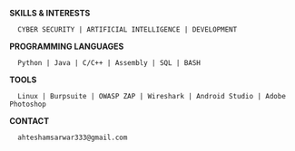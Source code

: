 **SKILLS & INTERESTS**
      
      CYBER SECURITY | ARTIFICIAL INTELLIGENCE | DEVELOPMENT

**PROGRAMMING LANGUAGES**
    
      Python | Java | C/C++ | Assembly | SQL | BASH

**TOOLS**

      Linux | Burpsuite | OWASP ZAP | Wireshark | Android Studio | Adobe Photoshop

**CONTACT**
      
      ahteshamsarwar333@gmail.com

<!---
M786453/M786453 is a ✨ special ✨ repository because its `README.md` (this file) appears on your GitHub profile.
You can click the Preview link to take a look at your changes.
--->
